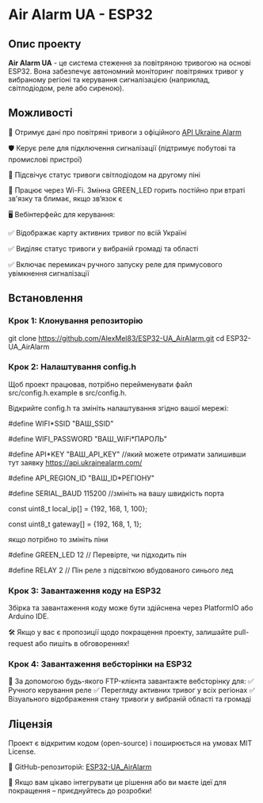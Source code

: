 # Air Alarm UA - ESP32

## Опис проекту

**Air Alarm UA** - це система стеження за повітряною тривогою на основі ESP32. Вона забезпечує автономний моніторинг повітряних тривог у вибраному регіоні та керування сигналізацією (наприклад, світлодіодом, реле або сиреною).

## Можливості

🔔 Отримує дані про повітряні тривоги з офіційного [API Ukraine Alarm](https://api.ukrainealarm.com/)

🛡️ Керує реле для підключення сигналізації (підтримує побутові та промислові пристрої)

🌟 Підсвічує статус тривоги світлодіодом на другому піні

📡 Працює через Wi-Fi. Змінна GREEN_LED горить постійно при втраті зв'язку та блимає, якщо зв’язок є

🖥️ Вебінтерфейс для керування:

✅ Відображає карту активних тривог по всій Україні

✅ Виділяє статус тривоги у вибраній громаді та області

✅ Включає перемикач ручного запуску реле для примусового увімкнення сигналізації

## Встановлення

### Крок 1: Клонування репозиторію

git clone https://github.com/AlexMel83/ESP32-UA_AirAlarm.git
cd ESP32-UA_AirAlarm

### Крок 2: Налаштування config.h

Щоб проект працював, потрібно перейменувати файл src/config.h.example в src/config.h.

Відкрийте config.h та змініть налаштування згідно вашої мережі:

#define WIFI\*SSID "ВАШ_SSID"

#define WIFI_PASSWORD "ВАШ_WiFi\*ПАРОЛЬ"

#define API\*KEY "ВАШ_API_KEY" //який можете отримати залишивши тут заявку https://api.ukrainealarm.com/

#define API_REGION_ID "ВАШ_ID\*РЕГІОНУ"

#define SERIAL_BAUD 115200 //змініть на вашу швидкість порта

const uint8_t local_ip[] = {192, 168, 1, 100};

const uint8_t gateway[] = {192, 168, 1, 1};

якщо потрібно то змініть піни

#define GREEN_LED 12 // Перевірте, чи підходить пін

#define RELAY 2 // Пін реле з підсвіткою вбудованого синього лед

### Крок 3: Завантаження коду на ESP32

Збірка та завантаження коду може бути здійснена через PlatformIO або Arduino IDE.

🛠️ Якщо у вас є пропозиції щодо покращення проекту, залишайте pull-request або пишіть в обговореннях!

### Крок 4: Завантаження вебсторінки на ESP32

📂 За допомогою будь-якого FTP-клієнта завантажте вебсторінку для:
✅ Ручного керування реле
✅ Перегляду активних тривог у всіх регіонах
✅ Візуального відображення стану тривоги у вибраній області та громаді

## Ліцензія

Проект є відкритим кодом (open-source) і поширюється на умовах MIT License.

📌 GitHub-репозиторій: [ESP32-UA_AirAlarm](https://github.com/AlexMel83/ESP32-UA_AirAlarm.git)

🚀 Якщо вам цікаво інтегрувати це рішення або ви маєте ідеї для покращення – приєднуйтесь до розробки!
